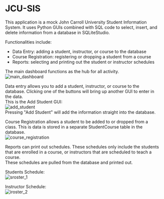 # JCU-SIS

This application is a mock John Carroll University Student Information System. It uses Python GUIs combined with SQL code to select, insert, and delete information from a database in SQLiteStudio.

Functionalities include:
- Data Entry: adding a student, instructor, or course to the database
- Course Registration: registering or dropping a student from a course
- Reports: selecting and printing out the student or instructor schedules

The main dashboard functions as the hub for all activity.
<br>
![main_dashboard](https://github.com/user-attachments/assets/78369e5b-449b-41d7-9641-fda8a0918776)


Data entry allows you to add a student, instructor, or course to the database. Clicking one of the buttons will bring up another GUI to enter in the data.
<br>
This is the Add Student GUI:
<br>
![add_student](https://github.com/user-attachments/assets/5f9f1030-157f-4c8f-aff1-22adc7626a3b)
<br>
Pressing "Add Student" will add the information straight into the database.


Course Registration allows a student to be added to or dropped from a class. This is data is stored in a separate StudentCourse table in the database.
<br>
![course_registration](https://github.com/user-attachments/assets/7c30acca-430c-4dc2-82d0-98101956e6e5)


Reports can print out schedules. These schedules only include the students that are enrolled in a course, or instructors that are scheduled to teach a course.
<br>
These schedules are pulled from the database and printed out.
<br>

Students Schedule:
<br>
![sroster_1](https://github.com/user-attachments/assets/4ddca723-4926-4193-b8d7-a7afd9b4d6b0)
<br>

Instructor Schedule:
<br>
![iroster_2](https://github.com/user-attachments/assets/cd1f3559-ab22-42dc-9762-8da2fc2a228e)

